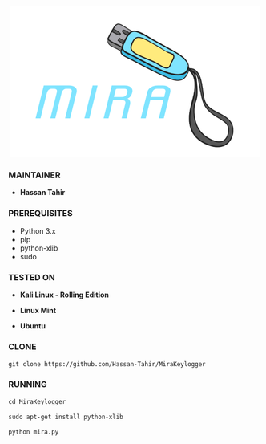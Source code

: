 <p align="center">
  <img src="https://github.com/Hassan-Tahir/mira-keylogger/blob/master/mira.png">
</p>

### MAINTAINER
* **Hassan Tahir** 
### PREREQUISITES

* Python 3.x 
* pip
* python-xlib
* sudo

### TESTED ON
* **Kali Linux - Rolling Edition**

* **Linux Mint**

* **Ubuntu**


### CLONE
```
git clone https://github.com/Hassan-Tahir/MiraKeylogger
```

### RUNNING

```
cd MiraKeylogger
```

```
sudo apt-get install python-xlib
```

```
python mira.py
```

